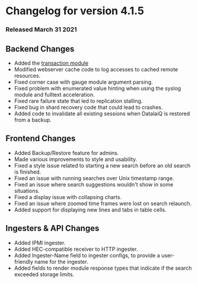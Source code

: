 # Changelog for version 4.1.5

### Released March 31 2021

## Backend Changes
* Added the [transaction module](/search/transaction/transaction)
* Modified webserver cache code to log accesses to cached remote resources.
* Fixed corner case with gauge module argument parsing.
* Fixed problem with enumerated value hinting when using the syslog module and fulltext acceleration.
* Fixed rare failure state that led to replication stalling.
* Fixed bug in shard recovery code that could lead to crashes.
* Added code to invalidate all existing sessions when DatalaiQ is restored from a backup.

## Frontend Changes
* Added Backup/Restore feature for admins.
* Made various improvements to style and usability.
* Fixed a style issue related to starting a new search before an old search is finished.
* Fixed an issue with running searches over Unix timestamp range.
* Fixed an issue where search suggestions wouldn't show in some situations.
* Fixed a display issue with collapsing charts.
* Fixed an issue where zoomed time frames were lost on search relaunch.
* Added support for displaying new lines and tabs in table cells.

## Ingesters & API Changes
* Added IPMI ingester.
* Added HEC-compatible receiver to HTTP ingester.
* Added Ingester-Name field to ingester configs, to provide a user-friendly name for the ingester.
* Added fields to render module response types that indicate if the search exceeded storage limits.
